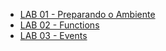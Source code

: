 ﻿- [LAB 01 - Preparando o Ambiente](./LAB01/LAB01.md)
- [LAB 02 - Functions](./LAB02/LAB02.md)
- [LAB 03 - Events](/LAB03/LAB03.md)

